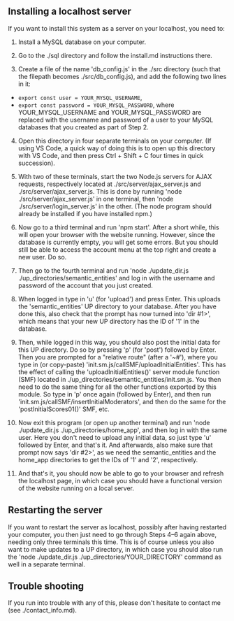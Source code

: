 
## Installing a localhost server

If you want to install this system as a server on your localhost, you need to:

1. Install a MySQL database on your computer.

2. Go to the ./sql directory and follow the install.md instructions there.

3. Create a file of the name 'db_config.js' in the ./src directory (such that the filepath becomes ./src/db_config.js), and add the following two lines in it: 
  - `export const user = YOUR_MYSQL_USERNAME`,
  - `export const password = YOUR_MYSQL_PASSWORD`,
where YOUR_MYSQL_USERNAME and YOUR_MYSQL_PASSWORD are replaced with the username and password of a user to your MySQL databases that you created as part of Step 2.

4. Open this directory in four separate terminals on your computer. (If using VS Code, a quick way of doing this is to open up this directory with VS Code, and then press Ctrl + Shift + C four times in quick succession).

5. With two of these terminals, start the two Node.js servers for AJAX requests, respectively located at ./src/server/ajax_server.js and ./src/server/ajax_server.js. This is done by running 'node ./src/server/ajax_server.js' in one terminal, then 'node ./src/server/login_server.js' in the other. (The node program should already be installed if you have installed npm.)

6. Now go to a third terminal and run 'npm start'. After a short while, this will open your browser with the website running. However, since the database is currently empty, you will get some errors. But you should still be able to access the account menu at the top right and create a new user. Do so.

7. Then go to the fourth terminal and run 'node ./update_dir.js ./up_directories/semantic_entities' and log in with the username and password of the account that you just created.

8. When logged in type in 'u' (for 'upload') and press Enter. This uploads the 'semantic_entities' UP directory to your database. After you have done this, also check that the prompt has now turned into 'dir #1>', which means that your new UP directory has the ID of '1' in the database.

9. Then, while logged in this way, you should also post the initial data for this UP directory. Do so by pressing 'p' (for 'post') followed by Enter. Then you are prompted for a "relative route" (after a '~#'), where you type in (or copy-paste) 'init.sm.js/callSMF/uploadInitialEntities'. This has the effect of calling the 'uploadInitialEntities()' server module function (SMF) located in ./up_directories/semantic_entities/init.sm.js. You then need to do the same thing for all the other functions exported by this module. So type in 'p' once again (followed by Enter), and then run 'init.sm.js/callSMF/insertInitialModerators', and then do the same for the 'postInitialScores01()' SMF, etc.

10. Now exit this program (or open up another terminal) and run 'node ./update_dir.js ./up_directories/home_app', and then log in with the same user. Here you don't need to upload any initial data, so just type 'u' followed by Enter, and that's it. And afterwards, also make sure that prompt now says 'dir #2>', as we need the semantic_entities and the home_app directories to get the IDs of '1' and '2', respectively.

11. And that's it, you should now be able to go to your browser and refresh the localhost page, in which case you should have a functional version of the website running on a local server.



## Restarting the server

If you want to restart the server as localhost, possibly after having restarted your computer, you then just need to go through Steps 4–6 again above, needing only three terminals this time. This is of course unless you also want to make updates to a UP directory, in which case you should also run the 'node ./update_dir.js ./up_directories/YOUR_DIRECTORY' command as well in a separate terminal.



## Trouble shooting

If you run into trouble with any of this, please don't hesitate to contact me (see ./contact_info.md).